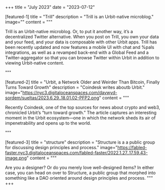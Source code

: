 +++
title = "July 2023"
date = "2023-07-12"

[featured-1]
title = "Trill"
description = "Trill is an Urbit-native microblog."
image=""
content = """

Trill is an Urbit-native microblog. Or, to put it another way, it’s a decentralized Twitter alternative. When you post on Trill, you own your data and your feed, and your data is composable with other Urbit apps. Trill has been recently updated and now features a mobile UI with chat and %pals integrations, as well as a revamped back-end with a Global Feed and a Twitter-aggregator so that you can browse Twitter within Urbit in addition to viewing Urbit-native content.

"""

[featured-2]
title = "Urbit, a Network Older and Weirder Than Bitcoin, Finally Turns Toward Growth"
description = "Coindesk writes aboutb Urbit."
image="https://nyc3.digitaloceanspaces.com/davwyd-sordem/sueltas/2023.6.29..18.01.02-PFP2.png"
content = """


Recently Coindesk, one of the top sources for news about crypto and web3, chronicled Urbit’s “turn toward growth.” The article captures an interesting moment in the Urbit ecosystem—one in which the network sheds its air of impenetrability and opens up to the world.


"""

[featured-3]
title = "structure"
description = "Structure is a a public group for discussing design principles and process."
image="https://fabled-faster.nyc3.digitaloceanspaces.com/fabled-faster/2022.1.27..17.59.43-image.png"
content = """

Are you a designer? Or do you merely love well-designed items? In either case, you can head on over to Structure, a public group that morphed into something like a DAO oriented around design principles and process.
"""
+++

